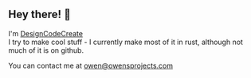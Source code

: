## Hey there! 👋

I'm [DesignCodeCreate](https://owensprojects.com)\
I try to make cool stuff -
I currently make most of it in rust, although not much of it is on github.

You can contact me at [owen@owensprojects.com](mailto:owen@owensprojects.com)
